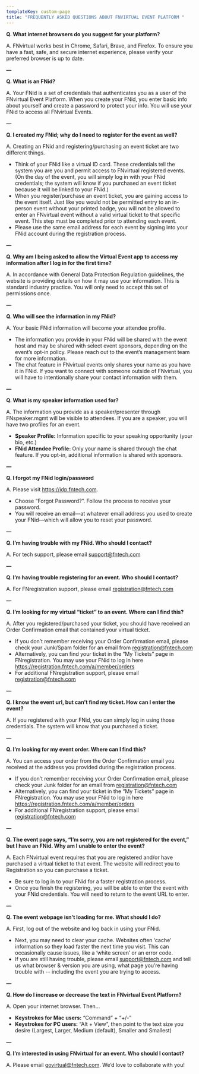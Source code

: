 ```yaml
---
templateKey: custom-page
title: "FREQUENTLY ASKED QUESTIONS ABOUT FNVIRTUAL EVENT PLATFORM "
---
```

**Q. What internet browsers do you suggest for your platform?**

A. FNvirtual works best in Chrome, Safari, Brave, and Firefox. To ensure you have a fast, safe, and secure internet experience, please verify your preferred browser is up to date.

**—**

**Q. What is an FNid?**

A. Your FNid is a set of credentials that authenticates you as a user of the FNvirtual Event Platform. When you create your FNid, you enter basic info about yourself and create a password to protect your info. You will use your FNid to access all FNvirtual Events.

**—**

**Q. I created my FNid; why do I need to register for the event as well?**

A. Creating an FNid and registering/purchasing an event ticket are two different things.

* Think of your FNid like a virtual ID card. These credentials tell the system you are you and permit access to FNvirtual registered events. (On the day of the event, you will simply log in with your FNid credentials; the system will know if you purchased an event ticket because it will be linked to your FNid.)
* When you register/purchase an event ticket, you are gaining access to the event itself. Just like you would not be permitted entry to an in-person event without your printed badge, you will not be allowed to enter an FNvirtual event without a valid virtual ticket to that specific event. This step must be completed prior to attending each event.
* Please use the same email address for each event by signing into your FNid account during the registration process.

**—**

**Q. Why am I being asked to allow the Virtual Event app to access my information after I log in for the first time?**

A. In accordance with General Data Protection Regulation guidelines, the website is providing details on how it may use your information. This is standard industry practice. You will only need to accept this set of permissions once.

**—**

**Q. Who will see the information in my FNid?**

A. Your basic FNid information will become your attendee profile.

* The information you provide in your FNid will be shared with the event host and may be shared with select event sponsors, depending on the event’s opt-in policy. Please reach out to the event’s management team for more information.
* The chat feature in FNvirtual events only shares your name as you have it in FNid. If you want to connect with someone outside of FNvirtual, you will have to intentionally share your contact information with them.

**—**

**Q. What is my speaker information used for?**

A. The information you provide as a speaker/presenter through FNspeaker.mgmt will be visible to attendees. If you are a speaker, you will have two profiles for an event.

* **Speaker Profile:** Information specific to your speaking opportunity (your bio, etc.)
* **FNid Attendee Profile:** Only your name is shared through the chat feature. If you opt-in, additional information is shared with sponsors.

**—**

**Q. I forgot my FNid login/password**

A. Please visit https://idp.fntech.com.

* Choose “Forgot Password?”. Follow the process to receive your password.
* You will receive an email—at whatever email address you used to create your FNid—which will allow you to reset your password.

**—**

**Q. I’m having trouble with my FNid. Who should I contact?**

A. For tech support, please email [support@fntech.com](<>)

**—**

**Q. I’m having trouble registering for an event. Who should I contact?**

A. For FNregistration support, please email [registration@fntech.com](<>)

**—**

**Q. I’m looking for my virtual “ticket” to an event. Where can I find this?**

A. After you registered/purchased your ticket, you should have received an Order Confirmation email that contained your virtual ticket.

* If you don’t remember receiving your Order Confirmation email, please check your Junk/Spam folder for an email from [registration@fntech.com](<>) 
* Alternatively, you can find your ticket in the “My Tickets” page in FNregistration. You may use your FNid to log in here <https://registration.fntech.com/a/member/orders>
* For additional FNregistration support, please email [registration@fntech.com](<>)

**—**

**Q. I know the event url, but can’t find my ticket. How can I enter the event?**

A. If you registered with your FNid, you can simply log in using those credentials. The system will know that you purchased a ticket.

**—**

**Q. I’m looking for my event order. Where can I find this?**

A. You can access your order from the Order Confirmation email you received at the address you provided during the registration process.

* If you don’t remember receiving your Order Confirmation email, please check your Junk folder for an email from [registration@fntech.com](<>)
* Alternatively, you can find your ticket in the “My Tickets” page in FNregistration. You may use your FNid to log in here <https://registration.fntech.com/a/member/orders>
* For additional FNregistration support, please email [registration@fntech.com](<>)

**—**

**Q. The event page says, “I’m sorry, you are not registered for the event,” but I have an FNid. Why am I unable to enter the event?**

A. Each FNvirtual event requires that you are registered and/or have purchased a virtual ticket to that event. The website will redirect you to Registration so you can purchase a ticket.

* Be sure to log in to your FNid for a faster registration process.
* Once you finish the registering, you will be able to enter the event with your FNid credentials. You will need to return to the event URL to enter.

**—**

**Q. The event webpage isn’t loading for me. What should I do?**

A. First, log out of the website and log back in using your FNid.

* Next, you may need to clear your cache. Websites often ‘cache’ information so they load faster the next time you visit. This can occasionally cause issues, like a ‘white screen’ or an error code.
* If you are still having trouble, please email [support@fntech.com](<>) and tell us what browser & version you are using, what page you’re having trouble with -- including the event you are trying to access.

**—**

**Q. How do I increase or decrease the text in FNvirtual Event Platform?**

A. Open your internet browser. Then…

* **Keystrokes for Mac users:** “Command” + “+/-”
* **Keystrokes for PC users:** “Alt + View”, then point to the text size you desire (Largest, Larger, Medium (default), Smaller and Smallest)

**—**

**Q. I’m interested in using FNvirtual for an event. Who should I contact?**

A. Please email [govirtual@fntech.com](<>). We’d love to collaborate with you!